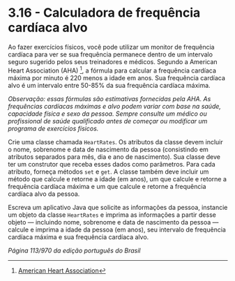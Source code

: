 # 3.16 - Calculadora de frequência cardíaca alvo

Ao fazer exercícios físicos, você pode utilizar um monitor de frequência cardíaca para ver se sua frequência permanece dentro de um intervalo seguro sugerido pelos seus treinadores e médicos. Segundo a American Heart Association (AHA) [^1^], a fórmula para calcular a frequência cardíaca máxima por minuto é 220 menos a idade em anos. Sua frequência cardíaca alvo é um intervalo entre 50-85% da sua frequência cardíaca máxima. 

*Observação: essas fórmulas são estimativas fornecidas pela AHA. As frequências cardíacas máximas e alvo podem variar com base na saúde, capacidade física e sexo da pessoa. Sempre consulte um médico ou profissional de saúde qualificado antes de começar ou modificar um programa de exercícios físicos.*

Crie uma classe chamada `HeartRates`. Os atributos da classe devem incluir o nome, sobrenome e data de nascimento da pessoa (consistindo em atributos separados para mês, dia e ano de nascimento). Sua classe deve ter um construtor que receba esses dados como parâmetros. Para cada atributo, forneça métodos `set` e `get`. A classe também deve incluir um método que calcule e retorne a idade (em anos), um que calcule e retorne a frequência cardíaca máxima e um que calcule e retorne a frequência cardíaca alvo da pessoa.

Escreva um aplicativo Java que solicite as informações da pessoa, instancie um objeto da classe `HeartRates` e imprima as informações a partir desse objeto — incluindo nome, sobrenome e data de nascimento da pessoa — calcule e imprima a idade da pessoa (em anos), seu intervalo de frequência cardíaca máxima e sua frequência cardíaca alvo.

_Página 113/970 da edição português do Brasil_

[^1^]: [American Heart Association](www.americanheart.org/presenter.jhtml?identifier=4736)

